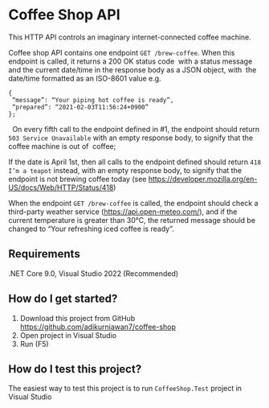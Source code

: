 # Coffee Shop API

This HTTP API controls an imaginary internet-connected coffee machine.

Coffee shop API contains one endpoint `GET /brew-coffee`. When this endpoint is called, it returns a 200 OK status code  with a status message and the current date/time in the response body as a JSON object, with  the date/time formatted as an ISO-8601 value e.g.  

```
{
 “message”: “Your piping hot coffee is ready”,
 “prepared”: “2021-02-03T11:56:24+0900”
};
```
 
On every fifth call to the endpoint defined in #1, the endpoint should return `503 Service Unavailable` with an empty response body, to signify that the coffee machine is out of  coffee; 

If the date is April 1st, then all calls to the endpoint defined should return `418 I’m a teapot` instead, with an empty response body, to signify that the endpoint is not brewing coffee today (see https://developer.mozilla.org/en-US/docs/Web/HTTP/Status/418)

When the endpoint `GET /brew-coffee` is called, the endpoint should check a third-party weather service (https://api.open-meteo.com/), and if the current temperature is greater than 30°C, the returned message should be changed to “Your refreshing iced  coffee is ready”.

## Requirements

.NET Core 9.0, Visual Studio 2022 (Recommended)

## How do I get started?

1. Download this project from GitHub 
   https://github.com/adikurniawan7/coffee-shop
2. Open project in Visual Studio
3. Run (F5)

## How do I test this project?

The easiest way to test this project is to run `CoffeeShop.Test` project in Visual Studio
